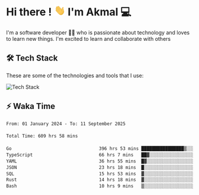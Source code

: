 # Hi there ! <img src="https://github.com/ABSphreak/ABSphreak/blob/master/gifs/Hi.gif" width="30"> I'm Akmal  💻

I'm a software developer 👨‍💻 who is passionate about technology and loves to learn new things. I'm excited to learn and collaborate with others

## 🛠️ Tech Stack

These are some of the technologies and tools that I use:

![Tech Stack](https://skillicons.dev/icons?i=typescript,nodejs,javascript,express,nest,sequelize,go,rabbitmq,python,solidity,react,vue,next,nuxtjs,webpack,vite,tailwindcss,bootstrap,css,scss,html,vercel,firebase,heroku,netlify,docker,postgresql,mongodb,redis,mysql,graphql,git,github,gitlab,vscode,figma,postman,pytorch,tensorflow,bash)

## ⚡ Waka Time
<!--START_SECTION:waka-->

```txt
From: 01 January 2024 - To: 11 September 2025

Total Time: 609 hrs 58 mins

Go                                 396 hrs 53 mins ████████████████▒░░░░░░░░   65.07 %
TypeScript                         66 hrs 7 mins   ██▓░░░░░░░░░░░░░░░░░░░░░░   10.84 %
YAML                               36 hrs 55 mins  █▓░░░░░░░░░░░░░░░░░░░░░░░   06.05 %
JSON                               23 hrs 18 mins  █░░░░░░░░░░░░░░░░░░░░░░░░   03.82 %
SQL                                15 hrs 53 mins  ▓░░░░░░░░░░░░░░░░░░░░░░░░   02.61 %
Rust                               14 hrs 18 mins  ▓░░░░░░░░░░░░░░░░░░░░░░░░   02.35 %
Bash                               10 hrs 9 mins   ▒░░░░░░░░░░░░░░░░░░░░░░░░   01.67 %
```

<!--END_SECTION:waka-->


